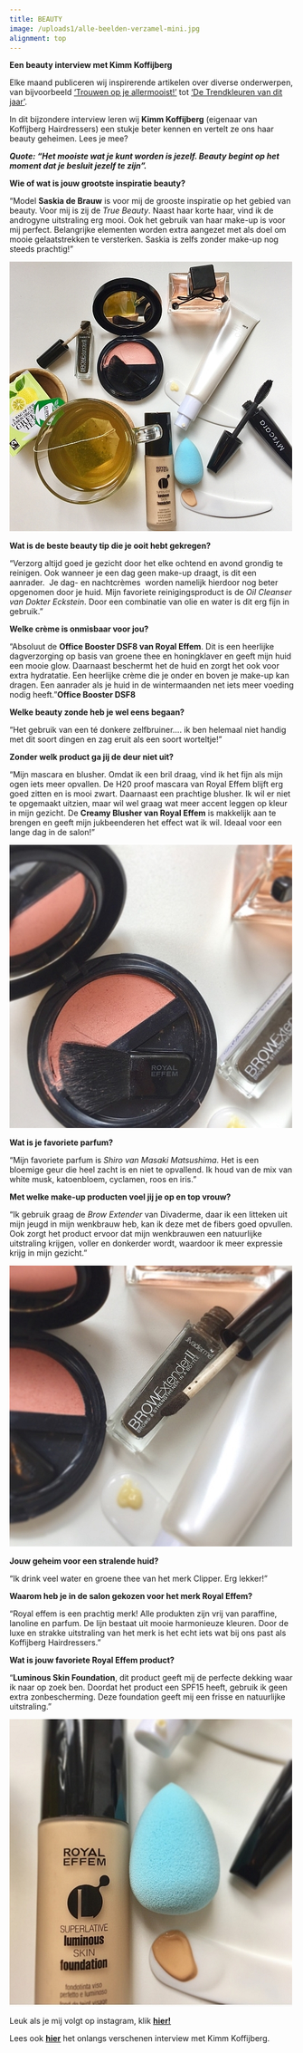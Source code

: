 ```yaml
---
title: BEAUTY
image: /uploads1/alle-beelden-verzamel-mini.jpg
alignment: top
---
```



**Een beauty interview met Kimm Koffijberg**

Elke maand publiceren wij inspirerende artikelen over diverse onderwerpen, van bijvoorbeeld [‘Trouwen op je allermooist!’](http://www.koffijberg.nl/nieuws/2017/04/05/trouwen-op-je-allermooist/) tot [‘De Trendkleuren van dit jaar’](http://www.koffijberg.nl/nieuws/2017/02/23/new-dawn/).

In dit bijzondere interview leren wij **Kimm Koffijberg** (eigenaar van Koffijberg Hairdressers) een stukje beter kennen en vertelt ze ons haar beauty geheimen. Lees je mee?

***Quote: “Het mooiste wat je kunt worden is jezelf. Beauty begint op het moment dat je besluit jezelf te zijn”.***

**Wie of wat is jouw grootste inspiratie beauty?**

“Model **Saskia de Brauw** is voor mij de grooste inspiratie op het gebied van beauty. Voor mij is zij de *True Beauty*. Naast haar korte haar, vind ik de androgyne uitstraling erg mooi. Ook het gebruik van haar make-up is voor mij perfect. Belangrijke elementen worden extra aangezet met als doel om mooie gelaatstrekken te versterken. Saskia is zelfs zonder make-up nog steeds prachtig!”

![](/uploads1/versions/alle-beelden-verzamel-mini---x----500-476x---.jpg)

**Wat is de beste beauty tip die je ooit hebt gekregen?**

“Verzorg altijd goed je gezicht door het elke ochtend en avond grondig te reinigen. Ook wanneer je een dag geen make-up draagt, is dit een aanrader.  Je dag- en nachtcrèmes  worden namelijk hierdoor nog beter opgenomen door je huid. Mijn favoriete reinigingsproduct is de *Oil Cleanser van Dokter Eckstein*. Door een combinatie van olie en water is dit erg fijn in gebruik.”

**Welke crème is onmisbaar voor jou?**

“Absoluut de **Office Booster DSF8 van Royal Effem**. Dit is een heerlijke dagverzorging op basis van groene thee en honingklaver en geeft mijn huid een mooie glow. Daarnaast beschermt het de huid en zorgt het ook voor extra hydratatie. Een heerlijke crème die je onder en boven je make-up kan dragen. Een aanrader als je huid in de wintermaanden net iets meer voeding nodig heeft.”**Office Booster DSF8**

**Welke beauty zonde heb je wel eens begaan?**

“Het gebruik van een té donkere zelfbruiner…. ik ben helemaal niet handig met dit soort dingen en zag eruit als een soort worteltje!”

**Zonder welk product ga jij de deur niet uit?**

“Mijn mascara en blusher. Omdat ik een bril draag, vind ik het fijn als mijn ogen iets meer opvallen. De H20 proof mascara van Royal Effem blijft erg goed zitten en is mooi zwart. Daarnaast een prachtige blusher. Ik wil er niet te opgemaakt uitzien, maar wil wel graag wat meer accent leggen op kleur in mijn gezicht. De **Creamy Blusher van Royal Effem** is makkelijk aan te brengen en geeft mijn jukbeenderen het effect wat ik wil. Ideaal voor een lange dag in de salon!”

![](/uploads1/versions/blush-royal-effem-mini---x----500-500x---.jpg)

**Wat is je favoriete parfum?**

“Mijn favoriete parfum is *Shiro van Masaki Matsushima*. Het is een bloemige geur die heel zacht is en niet te opvallend. Ik houd van de mix van white musk, katoenbloem, cyclamen, roos en iris.”

**Met welke make-up producten voel jij je op en top vrouw?**

“Ik gebruik graag de *Brow Extender* van Divaderme, daar ik een litteken uit mijn jeugd in mijn wenkbrauw heb, kan ik deze met de fibers goed opvullen. Ook zorgt het product ervoor dat mijn wenkbrauwen een natuurlijke uitstraling krijgen, voller en donkerder wordt, waardoor ik meer expressie krijg in mijn gezicht.”

![](/uploads1/versions/brow-extender-divaderme-mini---x----500-496x---.jpg)

**Jouw geheim voor een stralende huid?**

“Ik drink veel water en groene thee van het merk Clipper. Erg lekker!”

**Waarom heb je in de salon gekozen voor het merk Royal Effem?**

“Royal effem is een prachtig merk! Alle produkten zijn vrij van paraffine, lanoline en parfum. De lijn bestaat uit mooie harmonieuze kleuren. Door de luxe en strakke uitstraling van het merk is het echt iets wat bij ons past als Koffijberg Hairdressers.”

**Wat is jouw favoriete Royal Effem product?**

“**Luminous Skin Foundation**, dit product geeft mij de perfecte dekking waar ik naar op zoek ben. Doordat het product een SPF15 heeft, gebruik ik geen extra zonbescherming. Deze foundation geeft mij een frisse en natuurlijke uitstraling.”

![](/uploads1/versions/royal-effem-lumious-skin-foundation-mini---x----500-507x---.jpg)

Leuk als je mij volgt op instagram, klik [**<u>hier!</u>**](https://www.instagram.com/koffijberghairdressers/)

Lees ook [**<u>hier</u>**](http://www.koffijberg.nl/nieuws/2016/12/08/interview-met-kimm-koffijberg/) het onlangs verschenen interview met Kimm Koffijberg.